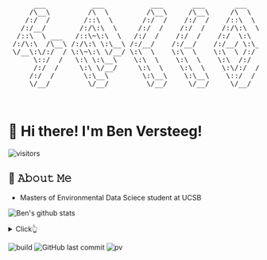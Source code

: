 <pre>
      ___           ___           ___       ___       ___     
     /\__\         /\  \         /\__\     /\__\     /\  \    
    /:/  /        /::\  \       /:/  /    /:/  /    /::\  \   
   /:/__/        /:/\:\  \     /:/  /    /:/  /    /:/\:\  \  
  /::\  \ ___   /::\~\:\  \   /:/  /    /:/  /    /:/  \:\  \ 
 /:/\:\  /\__\ /:/\:\ \:\__\ /:/__/    /:/__/    /:/__/ \:\__\
 \/__\:\/:/  / \:\~\:\ \/__/ \:\  \    \:\  \    \:\  \ /:/  /
      \::/  /   \:\ \:\__\    \:\  \    \:\  \    \:\  /:/  / 
      /:/  /     \:\ \/__/     \:\  \    \:\  \    \:\/:/  /  
     /:/  /       \:\__\        \:\__\    \:\__\    \::/  /   
     \/__/         \/__/         \/__/     \/__/     \/__/    


</pre>

# 👋 Hi there! I'm Ben Versteeg!

![visitors](https://vbr.wocr.tk/badge?page_id=BenVerst&color=00cf00)

## :book: 𝙰𝚋𝚘𝚞𝚝 𝙼𝚎
- Masters of Environmental Data Sciece student at UCSB

![Ben's github stats](https://github-readme-stats.vercel.app/api?username=BenVerst&show_icons=true&theme=dracula&hide=stars,issues)

<details>
  <summary>Click👆</summary>
  <pre>
  🤷‍♂️
  </pre>
</details>

![build](https://github.com/BenVerst/BenVerst/workflows/build/badge.svg)
![GitHub last commit](https://img.shields.io/github/last-commit/BenVerst/BenVerst)
![pv](https://pageview.vercel.app/?github_user=BenVerst)
<!--

